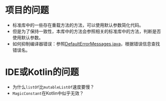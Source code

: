 # 项目的问题

* 标准库中的一些存在重载方法的方法，可以使用默认参数简化代码。
* 但是为了保持一致性，本库中的方法会参照相关的标准库中的方法，判断是否使用默认参数。
* 如何抑制编译器错误：参照[DefaultErrorMessages.java]，根据错误信息查找错误名。

[DefaultErrorMessages.java]: https://github.com/JetBrains/kotlin/blob/master/compiler/frontend/src/org/jetbrains/kotlin/diagnostics/rendering/DefaultErrorMessages.java

# IDE或Kotlin的问题

* 为什么`listOf`比`mutableListOf`速度要慢？
* `MagicConstant`在Kotlin中似乎无效？
